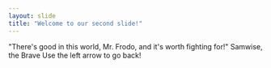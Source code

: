 ```yaml
---
layout: slide
title: "Welcome to our second slide!"
---
```

"There's good in this world, Mr. Frodo, and it's worth fighting for!" Samwise, the Brave
Use the left arrow to go back!
